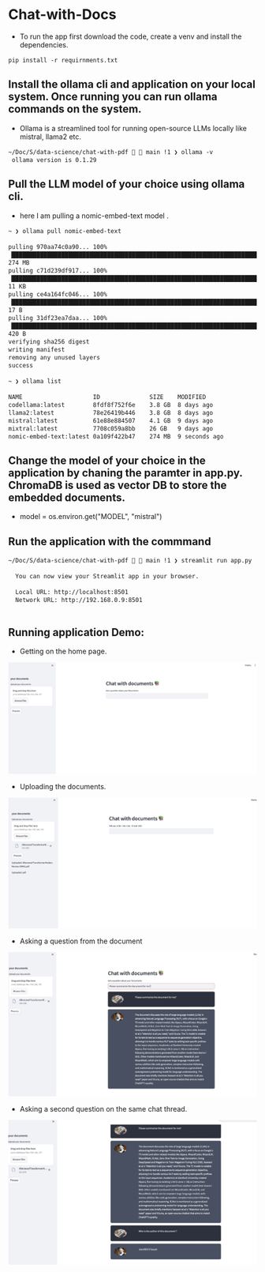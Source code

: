 # Chat-with-Docs

 - To run the app first download the code, create a venv and install the dependencies. 

 ```
 pip install -r requirnments.txt
 
 ```


 ## Install the ollama cli and application on your local system. Once running you can run ollama commands on the system.

 - Ollama is a streamlined tool for running open-source LLMs locally like mistral, llama2 etc. 

 ```
 ~/Doc/S/data-science/chat-with-pdf   main !1 ❯ ollama -v                                                                               
  ollama version is 0.1.29

 ```


## Pull the LLM model of your choice using ollama cli. 

- here I am pulling a nomic-embed-text model .

```
~ ❯ ollama pull nomic-embed-text     

pulling 970aa74c0a90... 100% ▕██████████████████████████████████████████████████████████████████████████████████▏ 274 MB
pulling c71d239df917... 100% ▕██████████████████████████████████████████████████████████████████████████████████▏  11 KB
pulling ce4a164fc046... 100% ▕██████████████████████████████████████████████████████████████████████████████████▏   17 B
pulling 31df23ea7daa... 100% ▕██████████████████████████████████████████████████████████████████████████████████▏  420 B
verifying sha256 digest
writing manifest
removing any unused layers
success

~ ❯ ollama list         

NAME                   	ID          	SIZE  	MODIFIED
codellama:latest       	8fdf8f752f6e	3.8 GB	8 days ago
llama2:latest          	78e26419b446	3.8 GB	8 days ago
mistral:latest         	61e88e884507	4.1 GB	9 days ago
mixtral:latest         	7708c059a8bb	26 GB 	9 days ago
nomic-embed-text:latest	0a109f422b47	274 MB	9 seconds ago

```

## Change the model of your choice in the application by chaning the paramter in app.py. ChromaDB is used as vector DB to store the embedded documents. 

- model = os.environ.get("MODEL", "mistral")

## Run the application with the commmand 

```
~/Doc/S/data-science/chat-with-pdf   main !1 ❯ streamlit run app.py                  

  You can now view your Streamlit app in your browser.

  Local URL: http://localhost:8501
  Network URL: http://192.168.0.9:8501


```

## Running application Demo:

 - Getting on the home page. 

<img src="images/image1.png" >

- Uploading the documents.

<img src="images/image2.png" >

- Asking a question from the document 

<img src="images/image3.png" >

- Asking a second question on the same chat thread.

<img src="images/image4.png" >



